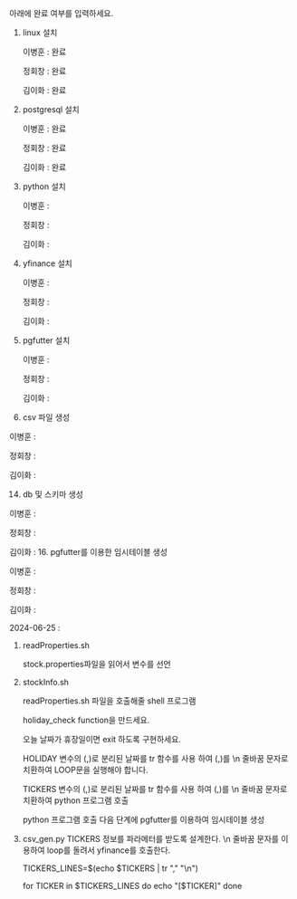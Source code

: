 아래에 완료 여부를 입력하세요.
1. linux 설치
   
   이병훈 : 완료
   
   정회창 : 완료
   
   김이화 : 완료
   
3. postgresql 설치
   
   이병훈 : 완료
   
   정회창 : 완료
   
   김이화 : 완료
   
5. python 설치
   
   이병훈 :
   
   정회창 :
   
   김이화 :
   
7. yfinance 설치
   
   이병훈 :
   
   정회창 :
   
   김이화 :
   
9. pgfutter 설치
    
   이병훈 :

   정회창 : 
   
   김이화 :    
   
12. csv 파일 생성
    
   이병훈 :
   
   정회창 : 
   
   김이화 :
   
14. db 및 스키마 생성
    
   이병훈 : 
   
   정회창 : 
   
   김이화 :
16. pgfutter를 이용한 임시테이블 생성

   이병훈 : 
   
   정회창 : 
   
   김이화 :   

2024-06-25 :
1. readProperties.sh
   
	stock.properties파일을 읽어서 변수를 선언

3. stockInfo.sh
   
   readProperties.sh 파일을 호출해줄 shell 프로그램
   
   holiday_check function을 만드세요.
   
   오늘 날짜가 휴장일이면 exit 하도록 구현하세요.
   
   HOLIDAY 변수의 (,)로 분리된 날짜를 tr 함수를 사용 하여 (,)를 \n 줄바꿈 문자로 치환하여 LOOP문을 실행해야 합니다.
   
   TICKERS 변수의 (,)로 분리된 날짜를 tr 함수를 사용 하여 (,)를 \n 줄바꿈 문자로 치환하여 python 프로그램 호출
   
   python 프로그램 호출 다음 단계에 pgfutter를 이용하여 임시테이블 생성
   
5. csv_gen.py
   TICKERS 정보를 파라메터를 받도록 설계한다.
   \n 줄바꿈 문자를 이용하여 loop를 돌려서 yfinance를 호출한다.
   
   
   TICKERS_LINES=$(echo $TICKERS | tr "," "\n")

	for TICKER in $TICKERS_LINES
	do
		echo "[$TICKER]"
	done

